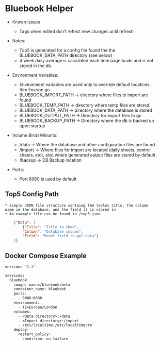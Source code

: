 
# Bluebook Helper 

- Known Issues
	* Tags when edited don't reflect new changes until refresh

- Notes:
	* Top5 is generated for a config file found the the BLUEBOOK\_DATA\_PATH directory (see below)
	* 4 week daily average is calculated each time page loads and is not stored in the db.

- Environment Variables:
	* Environment variables are used only to override default locations. See Environ.go
	* BLUEBOOK\_IMPORT\_PATH	-> directory where files to import are found
	* BLUEBOOK\_TEMP\_PATH 		-> directory where temp files are stored 
	* BLUEBOOK\_DATA\_PATH 		-> directory where the database is stored
	* BLUEBOOK\_OUTPUT\_PATH	-> Directory for export files to go
	* BLUEBOOK\_BACKUP\_PATH	-> Directory where the db is backed up upon startup

- Volume Binds/Mounts:
	* /data	->	Where the database and other configuration files are found
	* /import -> Where files for import are located (daily sheets, control sheets, etc), also where generated output files are stored by default
	* /backup -> DB Backup location

- Ports:
	* Port 8080 is used by default

## Top5 Config Path

	* Simple JSON file structure containg the tables title, the column name in the database, and the field it is stored in
	* An example file can be found in /top5.json

```json
	{"Data": [
		{"Title": "Title to show",
		"Column": "Database column",
		"Field": "Model field to get data"}
	]}
```

## Docker Compose Example

```dockerfile
version: "3.3"

services:
  bluebook:
    image: mannx/bluebook:beta
    container_name: bluebook
    ports:
      - 8080:8080
    environment:
      - TZ=Europe/London
    volumes:
      - <Data directory>:/data
      - <Import directory>:/import
      - /etc/localtime:/etc/localtime:ro
    deploy:
      restart_policy:
        condition: on-failure
```
